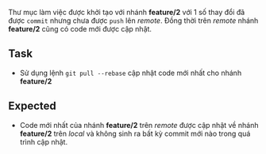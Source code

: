 Thư mục làm việc được khởi tạo với nhánh **feature/2** với 1 số thay đổi đã được `commit` nhưng chưa được `push` lên *remote*.
Đồng thời trên *remote* nhánh **feature/2** cũng có code mới được cập nhật.

## Task
- Sử dụng lệnh `git pull --rebase` cập nhật code mới nhất cho nhánh **feature/2**

## Expected
- Code mới nhất của nhánh **feature/2** trên *remote* được cập nhật về nhánh **feature/2** trên *local* và không sinh ra bất kỳ commit mới nào trong quá trình cập nhật.
